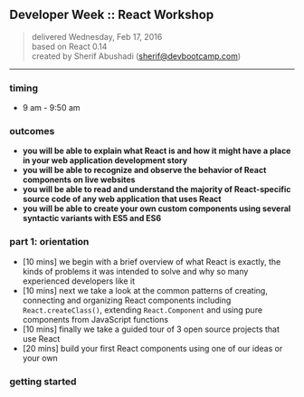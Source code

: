 ## Developer Week :: React Workshop

> delivered Wednesday, Feb 17, 2016  
> based on React 0.14  
> created by Sherif Abushadi (sherif@devbootcamp.com)  

---

### timing
- 9 am - 9:50 am


### outcomes
- **you will be able to explain what React is and how it might have a place in your web application development story**
- **you will be able to recognize and observe the behavior of React components on live websites**
- **you will be able to read and understand the majority of React-specific source code of any web application that uses React**
- **you will be able to create your own custom components using several syntactic variants with ES5 and ES6**


### part 1: orientation

- [10 mins] we begin with a brief overview of what React is exactly, the kinds of problems it was intended to solve and why so many experienced developers like it
- [10 mins] next we take a look at the common patterns of creating, connecting and organizing React components including `React.createClass()`, extending `React.Component` and using pure components from JavaScript functions
- [10 mins] finally we take a guided tour of 3 open source projects that use React
- [20 mins] build your first React components using one of our ideas or your own


### getting started

